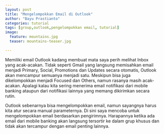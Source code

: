 ```yaml
---
layout: post
title: "Mengelompokkan Email di Outlook"
author: "Bayu Prastianto"
categories: tutorial
tags: [group,outlook,pengelompokkan email, tutorial]
image:
  feature: mountains.jpg
  teaser: mountains-teaser.jpg
  
---
```


Memiliki email Outlook kadang membuat mata saya perih melihat Inbox yang acak-acakan. Tidak seperti Gmail yang langsung memisahkan email menjadi Primary, Social, Promotions dan Updates secara otomatis, Outlook akan mencampur semuanya menjadi satu. Meskipun bisa juga dikelompokkan menjadi Focused dan Others, namun rasanya masih acak-acakan. Apalagi kalau kita sering menerima email notifikasi dari mobile banking ataupun dari notifikasi lainnya yang memang dikirimkan secara rutin.

Outlook sebenarnya bisa mengelompokkan email, namun sayangnya harus kita atur secara manual parameternya. Di sini saya mencoba untuk mengelompokkan email berdasarkan pengirimnya. Harapannya ketika ada email dari mobile banking akan langsung tersortir ke dalam grup khusus dan tidak akan tercampur dengan email penting lainnya.
